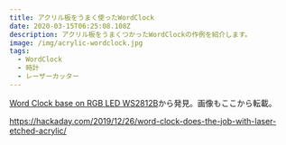 ```yaml
---
title: アクリル板をうまく使ったWordClock
date: 2020-03-15T06:25:08.108Z
description: アクリル板をうまくつかったWordClockの作例を紹介します。
image: /img/acrylic-wordclock.jpg
tags:
  - WordClock
  - 時計
  - レーザーカッター
---
```

[Word Clock base on RGB LED WS2812B](https://hackaday.io/project/27467-word-clock-base-on-rgb-led-ws2812b)から発見。画像もここから転載。

https://hackaday.com/2019/12/26/word-clock-does-the-job-with-laser-etched-acrylic/
